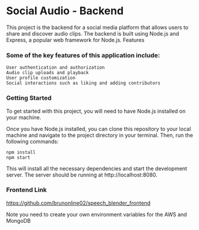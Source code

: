 # Social Audio - Backend

This project is the backend for a social media platform that allows users to share and discover audio clips. The backend is built using Node.js and Express, a popular web framework for Node.js.
Features

### Some of the key features of this application include:

    User authentication and authorization
    Audio clip uploads and playback
    User profile customization
    Social interactions such as liking and adding contributors
    
### Getting Started

To get started with this project, you will need to have Node.js installed on your machine.

Once you have Node.js installed, you can clone this repository to your local machine and navigate to the project directory in your terminal. Then, run the following commands:

    npm install
    npm start

This will install all the necessary dependencies and start the development server. The server should be running at http://localhost:8080.

### Frontend Link

https://github.com/brunonline02/speech_blender_frontend

Note you need to create your own environment variables for the AWS and MongoDB
